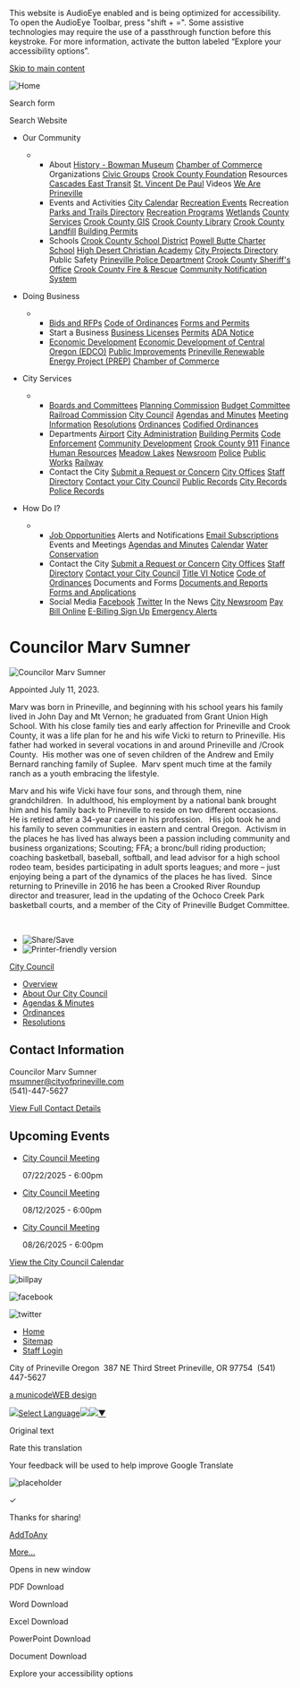 This website is AudioEye enabled and is being optimized for accessibility. To open the AudioEye Toolbar, press "shift + =". Some assistive technologies may require the use of a passthrough function before this keystroke. For more information, activate the button labeled “Explore your accessibility options”.

[Skip to main content](https://www.cityofprineville.com/citycouncil/page/councilor-marv-sumner/)

![Home](https://www.cityofprineville.com/sites/all/themes/aha_compass/logo.png)

Search form

Search Website

- Our Community
  
  - - About [History - Bowman Museum](https://crookcountyhistorycenter.org) [Chamber of Commerce](https://www.prinevillechamber.com) Organizations [Civic Groups](https://www.cityofprineville.com/citycouncil/page/civic-groups) [Crook County Foundation](https://crookcountyfoundation.org) Resources [Cascades East Transit](https://www.cascadeseasttransit.com) [St. Vincent De Paul](https://www.svdpusa.org) Videos [We Are Prineville](https://www.youtube.com/watch?v=0hHupCyj_3c)
    - Events and Activities [City Calendar](https://www.cityofprineville.com/calendar) [Recreation Events](https://www.cityofprineville.com/calendar) Recreation [Parks and Trails Directory](https://www.cityofprineville.com/parksites) [Recreation Programs](https://www.ccprd.org) [Wetlands](https://www.cityofprineville.com/wetlands) [County Services](https://co.crook.or.us) [Crook County GIS](https://gis.co.crook.or.us) [Crook County Library](https://www.crooklib.org) [Crook County Landfill](https://co.crook.or.us/Departments/Landfill2/LandfillHome/tabid/2032/Default.aspx) [Building Permits](https://co.crook.or.us/Departments/CommunityDevelopment/BuildingHome/ApplicationsPermits/tabid/2134/Default.aspx)
    - Schools [Crook County School District](https://crookcounty.k12.or.us) [Powell Butte Charter School](https://www.powellbuttecharterschool.org) [High Desert Christian Academy](https://hdchristianacademy.com) [City Projects Directory](https://www.cityofprineville.com/projects) Public Safety [Prineville Police Department](https://www.cityofprineville.com/police) [Crook County Sheriff's Office](https://sheriff.co.crook.or.us) [Crook County Fire &amp; Rescue](https://crookcountyfireandrescue.com) [Community Notification System](https://www.alertcrookcounty.org)
- Doing Business
  
  - - [Bids and RFPs](https://login.onlineplanservice.com/SP/projects.aspx?type=publicworks&id=9) [Code of Ordinances](https://www.codepublishing.com/OR/Prineville) [Forms and Permits](https://www.cityofprineville.com/forms)
    - Start a Business [Business Licenses](https://www.cityofprineville.com/cityadministration/page/business-licenses) [Permits](https://www.cityofprineville.com/cityadministration/page/permits) [ADA Notice](https://cityofprineville.com/cityadministration/page/americans-disabilities-act-ada-notice)
    - [Economic Development](https://www.cityofprineville.com/cd/page/economic-development-central-oregon) [Economic Development of Central Oregon (EDCO)](https://edcoinfo.com) [Public Improvements](https://www.cityofprineville.com/projects) [Prineville Renewable Energy Project (PREP)](https://www.cityofprineville.com/citycouncil/page/councilor-marv-sumner/cityadministration/page/prep-prineville-renewable-energy-project) [Chamber of Commerce](https://www.prinevillechamber.com)
- City Services
  
  - - [Boards and Committees](https://www.cityofprineville.com/bc) [Planning Commission](https://www.cityofprineville.com/pc/page/planning-commission) [Budget Committee](https://www.cityofprineville.com/bc/page/budget-committee) [Railroad Commission](https://www.cityofprineville.com/railroadcommission) [City Council](https://www.cityofprineville.com/citycouncil) [Agendas and Minutes](https://www.cityofprineville.com/meetings) [Meeting Information](https://www.cityofprineville.com/meetings) [Resolutions](https://www.cityofprineville.com/resolutions) [Ordinances](https://www.cityofprineville.com/ordinances) [Codified Ordinances](https://www.codepublishing.com/OR/Prineville)
    - Departments [Airport](https://flyprineville.com) [City Administration](https://www.cityofprineville.com/cityadministration) [Building Permits](https://co.crook.or.us/Departments/CommunityDevelopment/BuildingHome/ApplicationsPermits/tabid/2134/Default.aspx) [Code Enforcement](https://www.cityofprineville.com/ce) [Community Development](https://www.cityofprineville.com/cd) [Crook County 911](https://www.cityofprineville.com/crookcounty911) [Finance](https://www.cityofprineville.com/finance) [Human Resources](https://www.cityofprineville.com/hr) [Meadow Lakes](https://www.meadowlakesgc.com) [Newsroom](https://www.cityofprineville.com/newsroom) [Police](https://www.cityofprineville.com/police) [Public Works](https://www.cityofprineville.com/publicworks) [Railway](https://www.cityofprineville.com/railway)
    - Contact the City [Submit a Request or Concern](https://www.cityofprineville.com/contact) [City Offices](https://www.cityofprineville.com/cityadministration/page/city-offices) [Staff Directory](https://www.cityofprineville.com/directory) [Contact your City Council](https://www.cityofprineville.com/citycouncil/page/about-our-city-council) [Public Records](https://www.cityofprineville.com/cityadministration/page/public-records) [City Records](https://www.cityofprineville.com/cityadministration/page/public-records) [Police Records](https://www.cityofprineville.com/police/page/records-property)
- How Do I?
  
  - - [Job Opportunities](https://www.governmentjobs.com/careers/cityofprineville) Alerts and Notifications [Email Subscriptions](https://www.cityofprineville.com/subscribe) Events and Meetings [Agendas and Minutes](https://www.cityofprineville.com/meetings) [Calendar](https://www.cityofprineville.com/calendar) [Water Conservation](https://www.cityofprineville.com/publicworks/page/water-conservation)
    - Contact the City [Submit a Request or Concern](https://www.cityofprineville.com/contact) [City Offices](https://www.cityofprineville.com/cityadministration/page/city-offices) [Staff Directory](https://www.cityofprineville.com/directory) [Contact your City Council](https://www.cityofprineville.com/citycouncil/page/about-our-city-council) [Title VI Notice](https://www.cityofprineville.com/cityadministration/page/title-vi-plan) [Code of Ordinances](https://www.codepublishing.com/OR/Prineville) Documents and Forms [Documents and Reports](https://www.cityofprineville.com/documents) [Forms and Applications](https://www.cityofprineville.com/forms)
    - Social Media [Facebook](https://www.facebook.com) [Twitter](https://twitter.com) In the News [City Newsroom](https://www.cityofprineville.com/newsroom) [Pay Bill Online](https://www.municipalonlinepayments.com/prinevilleor) [E-Billing Sign Up](https://cityofprineville.com/finance/webform/e-billing-sign) [Emergency Alerts](https://www.alertcrookcounty.org)

# Councilor Marv Sumner

![Councilor Marv Sumner](https://www.cityofprineville.com/sites/default/files/styles/full_node_primary/public/imageattachments/citycouncil/page/2681/marvsumner.jpg?itok=eDkbasHF)

Appointed July 11, 2023.

Marv was born in Prineville, and beginning with his school years his family lived in John Day and Mt Vernon; he graduated from Grant Union High School. With his close family ties and early affection for Prineville and Crook County, it was a life plan for he and his wife Vicki to return to Prineville. His father had worked in several vocations in and around Prineville and /Crook County.  His mother was one of seven children of the Andrew and Emily Bernard ranching family of Suplee.  Marv spent much time at the family ranch as a youth embracing the lifestyle. 

Marv and his wife Vicki have four sons, and through them, nine grandchildren.  In adulthood, his employment by a national bank brought him and his family back to Prineville to reside on two different occasions.  He is retired after a 34-year career in his profession.   His job took he and his family to seven communities in eastern and central Oregon.  Activism in the places he has lived has always been a passion including community and business organizations; Scouting; FFA; a bronc/bull riding production; coaching basketball, baseball, softball, and lead advisor for a high school rodeo team, besides participating in adult sports leagues; and more – just enjoying being a part of the dynamics of the places he has lived.  Since returning to Prineville in 2016 he has been a Crooked River Roundup director and treasurer, lead in the updating of the Ochoco Creek Park basketball courts, and a member of the City of Prineville Budget Committee.

 

- ![Share/Save](https://www.cityofprineville.com/sites/all/modules/addtoany/images/share_save_171_16.png)
- ![Printer-friendly version](https://www.cityofprineville.com/sites/all/modules/print/icons/print_icon.png)

[City Council](https://www.cityofprineville.com/citycouncil)

- [Overview](https://www.cityofprineville.com/citycouncil)
- [About Our City Council](https://www.cityofprineville.com/citycouncil/page/about-our-city-council)
- [Agendas &amp; Minutes](https://www.cityofprineville.com/meetings?field_microsite_tid_1=27)
- [Ordinances](https://www.cityofprineville.com/ordinances)
- [Resolutions](https://www.cityofprineville.com/resolutions)

## Contact Information

Councilor Marv Sumner  
[msumner@cityofprineville.com](mailto:msumner@cityofprineville.com)  
(541)-447-5627

[View Full Contact Details](https://www.cityofprineville.com/citycouncil/custom-contact-page/contact-councilor-ray-law)

## Upcoming Events

- [City Council Meeting](https://www.cityofprineville.com/citycouncil/page/city-council-meeting-380)
  
  07/22/2025 - 6:00pm
- [City Council Meeting](https://www.cityofprineville.com/citycouncil/page/city-council-meeting-370)
  
  08/12/2025 - 6:00pm
- [City Council Meeting](https://www.cityofprineville.com/citycouncil/page/city-council-meeting-380)
  
  08/26/2025 - 6:00pm

[View the City Council Calendar](https://www.cityofprineville.com/calendar?field_microsite_tid_1=27)

![billpay](https://www.cityofprineville.com/sites/all/themes/aha_compass/images/social-icons/billpay.png)

![facebook](https://www.cityofprineville.com/sites/all/themes/aha_compass/images/social-icons/facebook.png)

![twitter](https://www.cityofprineville.com/sites/all/themes/aha_compass/images/social-icons/twitter.png)

- [Home](https://www.cityofprineville.com)
- [Sitemap](https://www.cityofprineville.com/sitemap)
- [Staff Login](https://www.cityofprineville.com/user/login?current=node%2F2681)

City of Prineville Oregon  387 NE Third Street Prineville, OR 97754  (541) 447-5627

[a municodeWEB design](https://www.ahaconsulting.com)

![](https://www.google.com/images/cleardot.gif)[Select Language![](https://www.google.com/images/cleardot.gif)​![](https://www.google.com/images/cleardot.gif)▼](https://www.cityofprineville.com/citycouncil/page/councilor-marv-sumner)

Original text

Rate this translation

Your feedback will be used to help improve Google Translate

![placeholder](https://www.cityofprineville.com/sites/all/themes/aha_compass/logo.png)

✓

Thanks for sharing!

[AddToAny](https://www.addtoany.com "Share Buttons")

[More…](https://www.cityofprineville.com/citycouncil/page/councilor-marv-sumner/ "Show all")

Opens in new window

PDF Download

Word Download

Excel Download

PowerPoint Download

Document Download

Explore your accessibility options